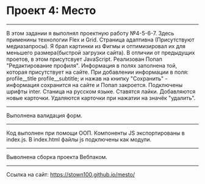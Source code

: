 # Проект 4: Место
___
В этом задании я выполнял проектную работу №4-5-6-7.
Здесь применины технологии Flex и Grid. Страница адаптивна (Присутствуют медиазапросы).
Я брал картинки из Фигмы и оптимизировал их для меньшего размера(быстрой загрузки сайта).
В отличии от предыдущих проетов, в этом присутсвует JavaScript. Реализован Попап "Редактирование профиля". Информация в полях заполнена той, которая присутствует на сайте. При добавлении информации в поля: profile__title profile__subtitle; и нажав на книпку "Сохранить" - информация сохранится на сайте и Попап закроется.
Подключены шрифты inter. Станица на русском языке.
Ставятся лайки.
Добавляются новые карточки.
Удаляются карточки при нажатии на значёк "удалить".
___
Выполнена валидация форм.
___
Код выполнен при помощи ООП.
Компоненты JS экспортированы в index.js.
В index.html файлы js подключены как модули.
___
Выволнена сборка проекта Вебпаком.
___
Cсылка на сайт: https://stown100.github.io/mesto/
